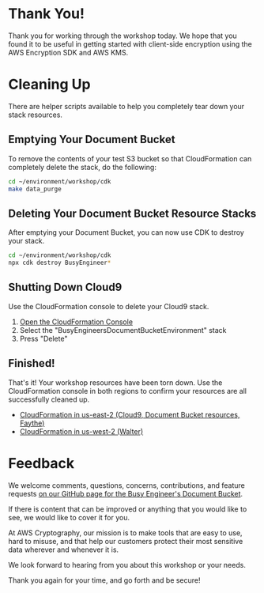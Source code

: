 # Thank You!

Thank you for working through the workshop today. We hope that you found it to be useful in getting started with client-side encryption using the AWS Encryption SDK and AWS KMS.

# Cleaning Up

There are helper scripts available to help you completely tear down your stack resources.

## Emptying Your Document Bucket

To remove the contents of your test S3 bucket so that CloudFormation can completely delete the stack, do the following:

```bash
cd ~/environment/workshop/cdk
make data_purge
```

## Deleting Your Document Bucket Resource Stacks

After emptying your Document Bucket, you can now use CDK to destroy your stack.

```bash
cd ~/environment/workshop/cdk
npx cdk destroy BusyEngineer*
```

## Shutting Down Cloud9

Use the CloudFormation console to delete your Cloud9 stack.

1. <a href="https://us-east-2.console.aws.amazon.com/cloudformation/home?region=us-east-2#" target="_blank">Open the CloudFormation Console</a>
1. Select the "BusyEngineersDocumentBucketEnvironment" stack
1. Press "Delete"

## Finished!

That's it! Your workshop resources have been torn down. Use the CloudFormation console in both regions to confirm your resources are all successfully cleaned up.

* <a href="https://us-east-2.console.aws.amazon.com/cloudformation/home?region=us-east-2#" target="_blank">CloudFormation in us-east-2 (Cloud9, Document Bucket resources, Faythe)</a>
* <a href="https://us-west-2.console.aws.amazon.com/cloudformation/home?region=us-west-2#" target="_blank">CloudFormation in us-west-2 (Walter)</a>

# Feedback

We welcome comments, questions, concerns, contributions, and feature requests [on our GitHub page for the Busy Engineer's Document Bucket](https://github.com/aws-samples/busy-engineers-document-bucket/).

If there is content that can be improved or anything that you would like to see, we would like to cover it for you.

At AWS Cryptography, our mission is to make tools that are easy to use, hard to misuse, and that help our customers protect their most sensitive data wherever and whenever it is.

We look forward to hearing from you about this workshop or your needs.

Thank you again for your time, and go forth and be secure!
